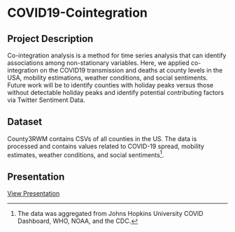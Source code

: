 # COVID19-Cointegration
## Project Description

Co-integration analysis is a method for time series analysis that can identify associations among non-stationary variables.  Here, we applied co-integration on the COVID19 transmission and deaths at county levels in the USA, mobility estimations, weather conditions, and social sentiments. Future work will be to identify counties with holiday peaks versus those without detectable holiday peaks and identify potential contributing factors via Twitter Sentiment Data. 

## Dataset
County3RWM contains CSVs of all counties in the US. The data is processed and contains values related to COVID-19 spread, mobility estimates, weather conditions, and social sentiments[^1].
[^1]: The data was aggregated from Johns Hopkins University COVID Dashboard, WHO, NOAA, and the CDC.

## Presentation
[View Presentation](https://github.com/torrwill/COVID19-Cointegration/blob/main/ResearchPresentation.pptx)